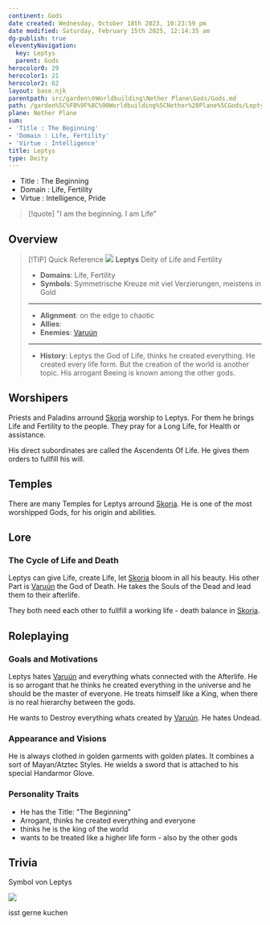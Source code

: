 ```yaml
---
continent: Gods
date created: Wednesday, October 18th 2023, 10:23:59 pm
date modified: Saturday, February 15th 2025, 12:14:35 am
dg-publish: true
eleventyNavigation:
  key: Leptys
  parent: Gods
herocolor0: 29
herocolor1: 21
herocolor2: 62
layout: base.njk
parentpath: src/garden\🌐Worldbuilding\Nether Plane\Gods/Gods.md
path: /garden%5C%F0%9F%8C%90Worldbuilding%5CNether%20Plane%5CGods/Leptys/
plane: Nether Plane
sum:
- 'Title : The Beginning'
- 'Domain : Life, Fertility'
- 'Virtue : Intelligence'
title: Leptys
type: Deity
---
```


- Title : The Beginning    
- Domain : Life, Fertility   
- Virtue : Intelligence, Pride

> [!quote] "I am the beginning. I am Life"

## Overview

> [!TIP] Quick Reference
> ![](/static/Leptys.png)
> **Leptys**
> Deity of Life and Fertility
>- **Domains**: Life, Fertility
>- **Symbols**: Symmetrische Kreuze mit viel Verzierungen, meistens in Gold
> ____
>- **Alignment**: on the edge to chaotic
>- **Allies**: 
>- **Enemies**: [Varuún](/garden/%F0%9F%8C%90Worldbuilding/Nether%20Plane/Gods/Varu%C3%BAn)
>____
>-  **History**: Leptys the God of Life, thinks he created everything. He created every life form. But the creation of the world is another topic. His arrogant Beeing is known among the other gods. 

## Worshipers

Priests and Paladins arround [Skoria](/garden/%F0%9F%8C%90Worldbuilding/Skoria) worship to Leptys. For them he brings Life and Fertility to the people. They pray for a Long Life, for Health or assistance.

His direct subordinates are called the Ascendents Of Life. He gives them orders to fullfill his will.

## Temples

There are many Temples for Leptys arround [Skoria](/garden/%F0%9F%8C%90Worldbuilding/Skoria). He is one of the most worshipped Gods, for his origin and abilities.

## Lore

### The Cycle of Life and Death

Leptys can give Life, create Life, let [Skoria](/garden/%F0%9F%8C%90Worldbuilding/Skoria) bloom in all his beauty. His other Part is [Varuún](/garden/%F0%9F%8C%90Worldbuilding/Nether%20Plane/Gods/Varu%C3%BAn) the God of Death. He takes the Souls of the Dead and lead them to their afterlife.

They both need each other to fullfill a working life - death balance in [Skoria](/garden/%F0%9F%8C%90Worldbuilding/Skoria). 

## Roleplaying
### Goals and Motivations

Leptys hates [Varuún](/garden/%F0%9F%8C%90Worldbuilding/Nether%20Plane/Gods/Varu%C3%BAn) and everything whats connected with the Afterlife. He is so arrogant that he thinks he created everything in the universe and he should be the master of everyone. He treats himself like a King, when there is no real hierarchy between the gods.

He wants to Destroy everything whats created by [Varuún](/garden/%F0%9F%8C%90Worldbuilding/Nether%20Plane/Gods/Varu%C3%BAn). He hates Undead.

### Appearance and Visions

He is always clothed in golden garments with golden plates. It combines a sort of Mayan/Atztec Styles. He wields a sword that is attached to his special Handarmor Glove.

### Personality Traits
- He has the Title: "The Beginning"
- Arrogant, thinks he created everything and everyone
- thinks he is the king of the world
- wants to be treated like a higher life form - also by the other gods
 
## Trivia

Symbol von Leptys

![](/static/SymbolOfLeptys.png)

isst gerne kuchen